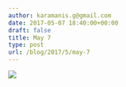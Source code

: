 ```yaml
---
author: karamanis.g@gmail.com
date: 2017-05-07 18:40:00+00:00
draft: false
title: May 7
type: post
url: /blog/2017/5/may-7
---
```


![](/images/2017-05-07-20175may-7/image-asset.jpeg)

